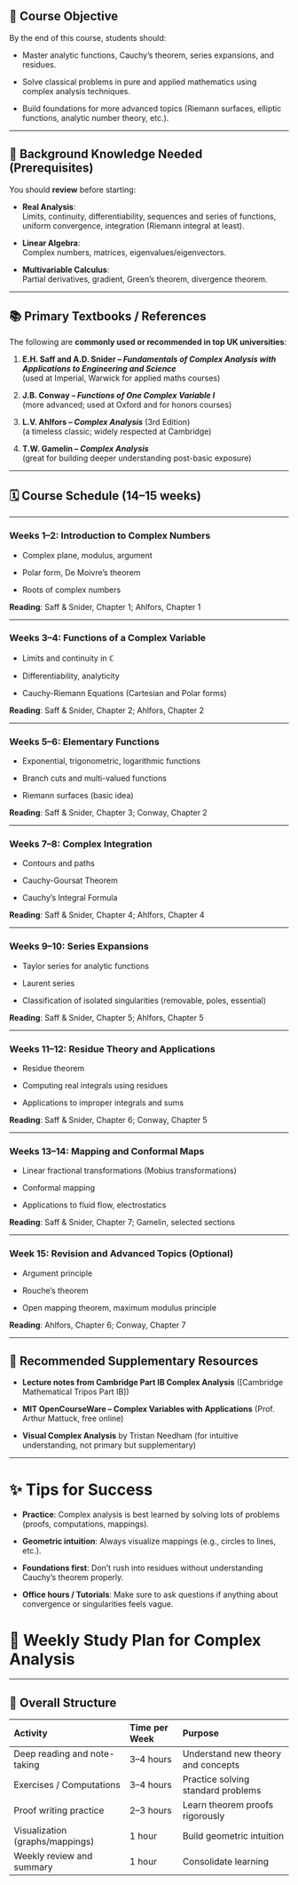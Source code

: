 ## 🎯 **Course Objective**

By the end of this course, students should:

- Master analytic functions, Cauchy’s theorem, series expansions, and residues.
    
- Solve classical problems in pure and applied mathematics using complex analysis techniques.
    
- Build foundations for more advanced topics (Riemann surfaces, elliptic functions, analytic number theory, etc.).
    

---

## 🧠 **Background Knowledge Needed (Prerequisites)**

You should **review** before starting:

- **Real Analysis**:  
    Limits, continuity, differentiability, sequences and series of functions, uniform convergence, integration (Riemann integral at least).
    
- **Linear Algebra**:  
    Complex numbers, matrices, eigenvalues/eigenvectors.
    
- **Multivariable Calculus**:  
    Partial derivatives, gradient, Green’s theorem, divergence theorem.
    

---

## 📚 **Primary Textbooks / References**

The following are **commonly used or recommended in top UK universities**:

1. **E.H. Saff and A.D. Snider – _Fundamentals of Complex Analysis with Applications to Engineering and Science_**  
    (used at Imperial, Warwick for applied maths courses)
    
2. **J.B. Conway – _Functions of One Complex Variable I_**  
    (more advanced; used at Oxford and for honors courses)
    
3. **L.V. Ahlfors – _Complex Analysis_** (3rd Edition)  
    (a timeless classic; widely respected at Cambridge)
    
4. **T.W. Gamelin – _Complex Analysis_**  
    (great for building deeper understanding post-basic exposure)
    

---

## 🗓️ **Course Schedule** (14–15 weeks)

---

### **Weeks 1–2**: **Introduction to Complex Numbers**

- Complex plane, modulus, argument
    
- Polar form, De Moivre’s theorem
    
- Roots of complex numbers
    

**Reading**: Saff & Snider, Chapter 1; Ahlfors, Chapter 1

---

### **Weeks 3–4**: **Functions of a Complex Variable**

- Limits and continuity in ℂ
    
- Differentiability, analyticity
    
- Cauchy-Riemann Equations (Cartesian and Polar forms)
    

**Reading**: Saff & Snider, Chapter 2; Ahlfors, Chapter 2

---

### **Weeks 5–6**: **Elementary Functions**

- Exponential, trigonometric, logarithmic functions
    
- Branch cuts and multi-valued functions
    
- Riemann surfaces (basic idea)
    

**Reading**: Saff & Snider, Chapter 3; Conway, Chapter 2

---

### **Weeks 7–8**: **Complex Integration**

- Contours and paths
    
- Cauchy-Goursat Theorem
    
- Cauchy’s Integral Formula
    

**Reading**: Saff & Snider, Chapter 4; Ahlfors, Chapter 4

---

### **Weeks 9–10**: **Series Expansions**

- Taylor series for analytic functions
    
- Laurent series
    
- Classification of isolated singularities (removable, poles, essential)
    

**Reading**: Saff & Snider, Chapter 5; Ahlfors, Chapter 5

---

### **Weeks 11–12**: **Residue Theory and Applications**

- Residue theorem
    
- Computing real integrals using residues
    
- Applications to improper integrals and sums
    

**Reading**: Saff & Snider, Chapter 6; Conway, Chapter 5

---

### **Weeks 13–14**: **Mapping and Conformal Maps**

- Linear fractional transformations (Mobius transformations)
    
- Conformal mapping
    
- Applications to fluid flow, electrostatics
    

**Reading**: Saff & Snider, Chapter 7; Gamelin, selected sections

---

### **Week 15**: **Revision and Advanced Topics (Optional)**

- Argument principle
    
- Rouche’s theorem
    
- Open mapping theorem, maximum modulus principle
    

**Reading**: Ahlfors, Chapter 6; Conway, Chapter 7

---

## 🧰 **Recommended Supplementary Resources**

- **Lecture notes from Cambridge Part IB Complex Analysis** ([Cambridge Mathematical Tripos Part IB])
    
- **MIT OpenCourseWare – Complex Variables with Applications** (Prof. Arthur Mattuck, free online)
    
- **Visual Complex Analysis** by Tristan Needham (for intuitive understanding, not primary but supplementary)
    

---

# ✨ **Tips for Success**

- **Practice**: Complex analysis is best learned by solving lots of problems (proofs, computations, mappings).
    
- **Geometric intuition**: Always visualize mappings (e.g., circles to lines, etc.).
    
- **Foundations first**: Don’t rush into residues without understanding Cauchy’s theorem properly.
    
- **Office hours / Tutorials**: Make sure to ask questions if anything about convergence or singularities feels vague.
# 📅 **Weekly Study Plan for Complex Analysis**

---

## 🧠 Overall Structure

|**Activity**|**Time per Week**|**Purpose**|
|:--|:--|:--|
|Deep reading and note-taking|3–4 hours|Understand new theory and concepts|
|Exercises / Computations|3–4 hours|Practice solving standard problems|
|Proof writing practice|2–3 hours|Learn theorem proofs rigorously|
|Visualization (graphs/mappings)|1 hour|Build geometric intuition|
|Weekly review and summary|1 hour|Consolidate learning|

